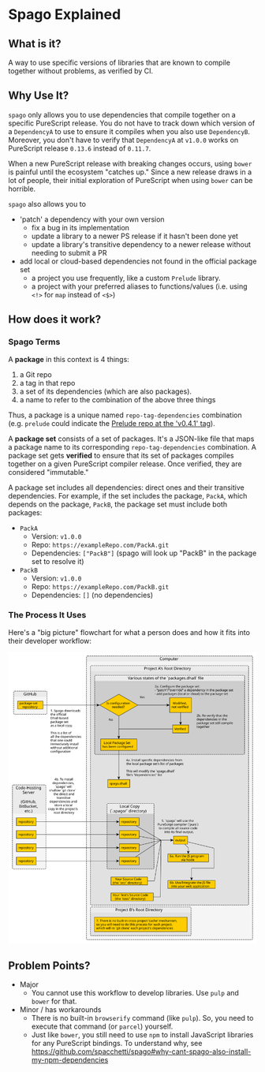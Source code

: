 # Spago Explained

## What is it?

A way to use specific versions of libraries that are known to compile together without problems, as verified by CI.

## Why Use It?

`spago` only allows you to use dependencies that compile together on a specific PureScript release. You do not have to track down which version of a `DependencyA` to use to ensure it compiles when you also use `DependencyB`. Moreover, you don't have to verify that `DependencyA` at `v1.0.0` works on PureScript release `0.13.6` instead of `0.11.7`.

When a new PureScript release with breaking changes occurs, using `bower` is painful until the ecosystem "catches up." Since a new release draws in a lot of people, their initial exploration of PureScript when using `bower` can be horrible.

`spago` also allows you to
- 'patch' a dependency with your own version
    - fix a bug in its implementation
    - update a library to a newer PS release if it hasn't been done yet
    - update a library's transitive dependency to a newer release without needing to submit a PR
- add local or cloud-based dependencies not found in the official package set
    - a project you use frequently, like a custom `Prelude` library.
    - a project with your preferred aliases to functions/values (i.e. using `<!>` for `map` instead of `<$>`)

## How does it work?

### Spago Terms

A **package** in this context is 4 things:
1. a Git repo
2. a tag in that repo
3. a set of its dependencies (which are also packages).
4. a name to refer to the combination of the above three things

Thus, a package is a unique named `repo-tag-dependencies` combination (e.g. `prelude` could indicate the [Prelude repo at the 'v0.4.1' tag](https://github.com/purescript/purescript-prelude/tree/v4.1.0)).

A **package set** consists of a set of packages. It's a JSON-like file that maps a package name to its corresponding `repo-tag-dependencies` combination. A package set gets **verified** to ensure that its set of packages compiles together on a given PureScript compiler release. Once verified, they are considered "immutable."

A package set includes all dependencies: direct ones and their transitive dependencies. For example, if the set includes the package, `PackA`, which depends on the package, `PackB`, the package set must include both packages:
- `PackA`
    - Version: `v1.0.0`
    - Repo: `https://exampleRepo.com/PackA.git`
    - Dependencies: `["PackB"]` (spago will look up "PackB" in the package set to resolve it)
- `PackB`
    - Version: `v1.0.0`
    - Repo: `https://exampleRepo.com/PackB.git`
    - Dependencies: `[]` (no dependencies)

### The Process It Uses

Here's a "big picture" flowchart for what a person does and how it fits into their developer workflow:

![spago-flowchart](./assets/spago-flowchart.svg)

## Problem Points?

- Major
    - You cannot use this workflow to develop libraries. Use `pulp` and `bower` for that.
- Minor / has workarounds
    - There is no built-in `browserify` command (like `pulp`). So, you need to execute that command (or `parcel`) yourself.
    - Just like `bower`, you still need to use `npm` to install JavaScript libraries for any PureScript bindings. To understand why, see https://github.com/spacchetti/spago#why-cant-spago-also-install-my-npm-dependencies
